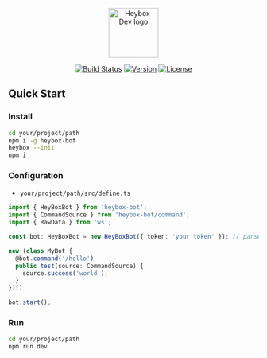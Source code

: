 <p align="center"><a href="https://www.heybox.dev" target="_blank" rel="noopener noreferrer"><img width="100" src="https://www.heybox.dev/icon.svg" alt="Heybox Dev logo"></a></p>

<p align="center">
  <a href="https://github.com/heybox-dev/heybox-bot/actions/workflows/node.ci.yml"><img src="https://github.com/heybox-dev/heybox-bot/actions/workflows/node.ci.yml/badge.svg" alt="Build Status"></a>
  <a href="https://www.npmjs.com/package/heybox-bot"><img src="https://img.shields.io/npm/v/heybox-bot.svg?sanitize=true" alt="Version"></a>
  <a href="https://www.npmjs.com/package/heybox-bot"><img src="https://img.shields.io/npm/l/heybox-bot.svg?sanitize=true" alt="License"></a>
</p>

## Quick Start

### Install

```bash
cd your/project/path
npm i -g heybox-bot
heybox --init
npm i
```

### Configuration

* `your/project/path/src/define.ts`

```typescript
import { HeyBoxBot } from 'heybox-bot';
import { CommandSource } from 'heybox-bot/command';
import { RawData } from 'ws';

const bot: HeyBoxBot = new HeyBoxBot({ token: 'your token' }); // parse your bot token

new (class MyBot {
  @bot.command('/hello')
  public test(source: CommandSource) {
    source.success('world');
  }
})()

bot.start();
```

### Run

```bash
cd your/project/path
npm run dev
```
